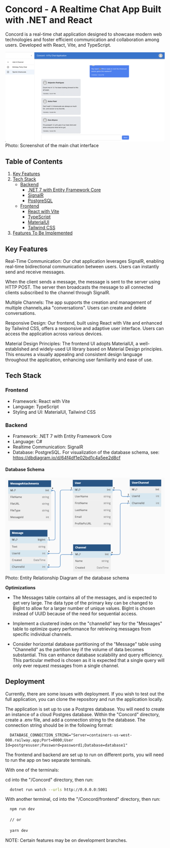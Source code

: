 # Concord - A Realtime Chat App Built with .NET and React

Concord is a real-time chat application designed to showcase modern web technologies and foster efficient communication and collaboration among users. Developed with React, Vite, and TypeScript.
<br>

![Concord Preview](./Concord/frontend/public/Chat_Interface.png)
Photo: Screenshot of the main chat interface

## Table of Contents

1. [Key Features](#key-features)
2. [Tech Stack](#tech-stack)
   - [Backend](#backend)
     - [.NET 7 with Entity Framework Core](#net-7-with-entity-framework-core)
     - [SignalR](#signalr)
     - [PostgreSQL](#postgresql)
   - [Frontend](#frontend)
     - [React with Vite](#react-with-vite)
     - [TypeScript](#typescript)
     - [MaterialUI](#materialui)
     - [Tailwind CSS](#tailwind-css)
3. [Features To Be Implemented](#features-to-be-implemented)

## Key Features

Real-Time Communication:
Our chat application leverages SignalR, enabling real-time bidirectional communication between users. Users can instantly send and receive messages.

When the client sends a message, the message is sent to the server using HTTP POST. The server then broadcasts the message to all connected clients subscribed to the channel through SignalR.

Multiple Channels:
The app supports the creation and management of multiple channels,aka "conversations". Users can create and delete conversations.

Responsive Design:
Our frontend, built using React with Vite and enhanced by Tailwind CSS, offers a responsive and adaptive user interface. Users can access the application across various devices.

Material Design Principles:
The frontend UI adopts MaterialUI, a well-established and widely-used UI library based on Material Design principles. This ensures a visually appealing and consistent design language throughout the application, enhancing user familiarity and ease of use.


## Tech Stack

### Frontend
 
- Framework: React with Vite
- Language: TypeScript
- Styling and UI: MaterialUI, Tailwind CSS

### Backend

- Framework: .NET 7 with Entity Framework Core
- Language: C#
- Realtime Communication: SignalR
- Database: PostgreSQL.
For visualization of the database schema, see: <https://dbdiagram.io/d/64f4df1e02bd1c4a5ee2d8cf>

#### Database Schema


![Entity Relationship Diagram Preview](./Concord/frontend/public/EntityRelationshipDiagram.png)
Photo: Entity Relationship Diagram of the database schema

**Optimizations**

* The Messages table contains all of the messages, and is expected to get very large. The data type of the primary key can be changed to BigInt to allow for a larger number of unique values. BigInt is chosen instead of UUID because of the need for sequential access.

* Implement a clustered index on the "channelId" key for the "Messages" table to optimize query performance for retrieving messages from specific individual channels.  

* Consider horizontal database partitioning of the "Message" table using "ChannelId" as the partition key if the volume of data becomes substantial. This can enhance database scalability and query efficiency. This particular method is chosen as it is expected that a single query will only ever request messages from a single channel. 

## Deployment

Currently, there are some issues with deployment. If you wish to test out the full application, you can clone the repository and run the application locally.

The application is set up to use a Postgres database. You will need to create an instance of a cloud Postgres database. Within the "Concord" directory, create a .env file, and add a connection string to the database. The connection string should be in the following format:

```
  DATABASE_CONNECTION_STRING="Server=containers-us-west-000.railway.app;Port=0000;User Id=postgresuser;Password=password1;Database=database1"
```

The frontend and backend are set up to run on different ports, you will need to run the app on two separate terminals. 

With one of the terminals: 

cd into the "/Concord" directory, then run: 

```bash
  dotnet run watch --urls http://0.0.0.0:5001
```

With another terminal, cd into the "/Concord/frontend" directory, then run: 

```bash
  npm run dev

  // or 

  yarn dev
```


NOTE: Certain features may be on development branches.
